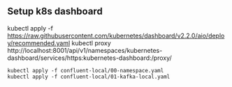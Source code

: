 
## Setup k8s dashboard
kubectl apply -f https://raw.githubusercontent.com/kubernetes/dashboard/v2.2.0/aio/deploy/recommended.yaml
kubectl proxy
http://localhost:8001/api/v1/namespaces/kubernetes-dashboard/services/https:kubernetes-dashboard:/proxy/


```shell
kubectl apply -f confluent-local/00-namespace.yaml 
kubectl apply -f confluent-local/01-kafka-local.yaml
```

